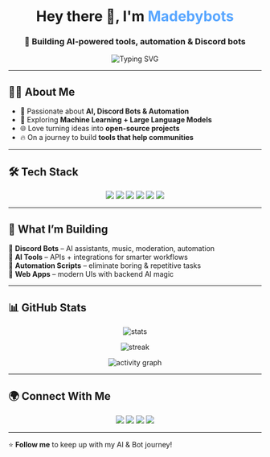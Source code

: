 <!-- Profile Header with Typing Effect -->
<h1 align="center">Hey there 👋, I'm <span style="color:#58a6ff">Madebybots</span></h1>
<h3 align="center">🤖 Building AI-powered tools, automation & Discord bots</h3>

<p align="center">
  <img src="https://readme-typing-svg.herokuapp.com?font=Fira+Code&size=22&duration=3000&pause=1000&color=58A6FF&center=true&vCenter=true&width=600&lines=AI+%7C+Automation+%7C+Bots;Open-Source+Developer;Always+learning+new+things+%F0%9F%9A%80" alt="Typing SVG" />
</p>

---

## 🧑‍💻 About Me  
- 🚀 Passionate about **AI, Discord Bots & Automation**  
- 🧠 Exploring **Machine Learning + Large Language Models**  
- 🌐 Love turning ideas into **open-source projects**  
- 🔥 On a journey to build **tools that help communities**  

---

## 🛠️ Tech Stack  

<p align="center">
  <img src="https://img.shields.io/badge/Python-3776AB?style=for-the-badge&logo=python&logoColor=white"/>
  <img src="https://img.shields.io/badge/JavaScript-F7E01D?style=for-the-badge&logo=javascript&logoColor=black"/>
  <img src="https://img.shields.io/badge/Node.js-43853D?style=for-the-badge&logo=node.js&logoColor=white"/>
  <img src="https://img.shields.io/badge/MongoDB-4EA94B?style=for-the-badge&logo=mongodb&logoColor=white"/>
  <img src="https://img.shields.io/badge/Firebase-FFCA28?style=for-the-badge&logo=firebase&logoColor=black"/>
  <img src="https://img.shields.io/badge/Docker-2496ED?style=for-the-badge&logo=docker&logoColor=white"/>
</p>

---

## 🚀 What I’m Building  
🔹 **Discord Bots** – AI assistants, music, moderation, automation  
🔹 **AI Tools** – APIs + integrations for smarter workflows  
🔹 **Automation Scripts** – eliminate boring & repetitive tasks  
🔹 **Web Apps** – modern UIs with backend AI magic  

---

## 📊 GitHub Stats  

<p align="center">
  <img src="https://github-readme-stats.vercel.app/api?username=Madebybots&show_icons=true&theme=tokyonight" alt="stats"/>
</p>

<p align="center">
  <img src="https://github-readme-streak-stats.herokuapp.com/?user=Madebybots&theme=tokyonight" alt="streak"/>
</p>

<p align="center">
  <img src="https://github-readme-activity-graph.vercel.app/graph?username=Madebybots&theme=tokyo-night" alt="activity graph"/>
</p>

---

## 🌍 Connect With Me  

<p align="center">
  <a href="https://github.com/Madebybots"><img src="https://img.shields.io/badge/GitHub-100000?style=for-the-badge&logo=github&logoColor=white"/></a>
  <a href="https://youtube.com/Madebybot"><img src="https://img.shields.io/badge/YouTube-FF0000?style=for-the-badge&logo=youtube&logoColor=white"/></a>
  <a href="https://dsc.gg/madebyai"><img src="https://img.shields.io/badge/Discord-5865F2?style=for-the-badge&logo=discord&logoColor=white"/></a>
  <a href="https://twitter.com/"><img src="https://img.shields.io/badge/Twitter-1DA1F2?style=for-the-badge&logo=twitter&logoColor=white"/></a>
</p>

---

⭐ **Follow me** to keep up with my AI & Bot journey!
